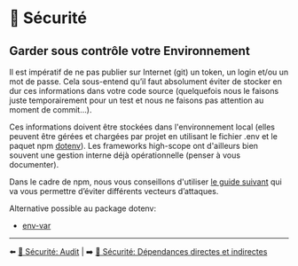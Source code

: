 # 🔐 Sécurité

## Garder sous contrôle votre Environnement

Il est impératif de ne pas publier sur Internet (git) un token, un login et/ou un mot de passe. Cela sous-entend qu’il faut absolument éviter de stocker en dur ces informations dans votre code source (quelquefois nous le faisons juste temporairement pour un test et nous ne faisons pas attention au moment de commit…).

Ces informations doivent être stockées dans l'environnement local (elles peuvent être gérées et chargées par projet en utilisant le fichier .env et le paquet npm [dotenv](https://www.npmjs.com/package/dotenv)). Les frameworks high-scope ont d'ailleurs bien souvent une gestion interne déjà opérationnelle (penser à vous documenter).

Dans le cadre de npm, nous vous conseillons d'utiliser [le guide suivant](https://snyk.io/blog/ten-npm-security-best-practices/) qui va vous permettre d’éviter différents vecteurs d’attaques.

Alternative possible au package dotenv:

- [env-var](https://github.com/evanshortiss/env-var)

---

⬅️ [🔐 Sécurité: Audit](./2-audit.md) |
➡️ [🔐 Sécurité: Dépendances directes et indirectes](./4-dependances-directes-indirectes.md)
